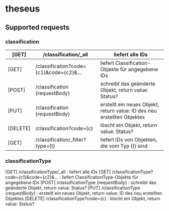 # theseus

## Supported requests

### classification

| [GET]    | /classification/_all                  | liefert alle IDs                                                        |
|----------|---------------------------------------|-------------------------------------------------------------------------|
| [GET]    | /classification?code={c1}&code={c2}&… | liefert Classification-Objekte für angegebene IDs                       |
| [POST]   | /classification {requestBody}         | schreibt das geänderte Objekt, return value: Status?                    |
| [PUT]    | /classification {requestBody}         | erstellt ein neues Objekt, return value: ID des neu erstellten Objektes |
| [DELETE] | /classification?code={c}              | löscht ein Objekt, return value: Status?                                |
| [GET]    | /classification/_filter?type={t}      | liefert IDs von Objekten, die vom Typ {t} sind                          |

### classificationType

[GET]       /classificationType/_all 					        : liefert alle IDs
[GET]       /classificationType?code={c1}&code={c2}&… : liefert ClassificationType-Objekte für angegebene IDs
[POST]      /classificationType {requestBody} 			  : schreibt das geänderte Objekt, return value: Status?
[PUT]       /classificationType {requestBody} 			  : erstellt ein neues Objekt, return value: ID des neu erstellten Objektes
[DELETE]    /classificationType?code={c}				      : löscht ein Objekt, return value: Status?

